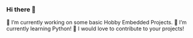 ### Hi there 👋

 🔭 I’m currently working on some basic Hobby Embedded Projects.
 🌱 I’m currently learning Python!
 🤝 I would love to contribute to your projects!
